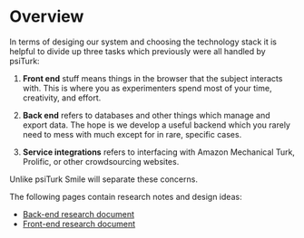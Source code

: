 # Overview

In terms of desiging our system and choosing the technology stack it is helpful
to divide up three tasks which previously were all handled by psiTurk:

1. **Front end** stuff means things in the browser that the subject interacts
   with. This is where you as experimenters spend most of your time, creativity,
   and effort.

2. **Back end** refers to databases and other things which manage and export
   data. The hope is we develop a useful backend which you rarely need to mess
   with much except for in rare, specific cases.

3. **Service integrations** refers to interfacing with Amazon Mechanical Turk,
   Prolific, or other crowdsourcing websites.

Unlike psiTurk Smile will separate these concerns.

The following pages contain research notes and design ideas:

- [Back-end research document](/research/backend)
- [Front-end research document](/research/frontend)
